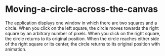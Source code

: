 # Moving-a-circle-across-the-canvas

The application displays one window in which there are two squares and a circle.
When you click on the left square, the circle moves towards the right square by an arbitrary number of pixels.
When you click on the right square, the circle returns to its original position.
When the circle reaches either side of the right square or its center, the circle returns to its original position with animation.
